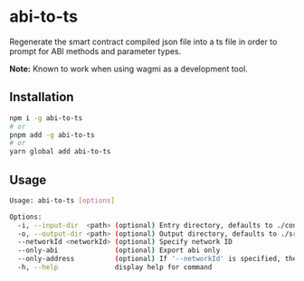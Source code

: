 # abi-to-ts

Regenerate the smart contract compiled json file into a ts file in order to prompt for ABI methods and parameter types.

**Note:** Known to work when using wagmi as a development tool.

## Installation

```bash
npm i -g abi-to-ts
# or
pnpm add -g abi-to-ts
# or
yarn global add abi-to-ts
```

## Usage

```sh
Usage: abi-to-ts [options]

Options:
  -i, --input-dir  <path> (optional) Entry directory, defaults to ./contracts
  -o, --output-dir <path> (optional) Output directory, defaults to ./src/constants/contracts
  --networkId <networkId> (optional) Specify network ID
  --only-abi              (optional) Export abi only
  --only-address          (optional) If '--networkId' is specified, the address will be exported, otherwise the networks will be exported
  -h, --help              display help for command
```
